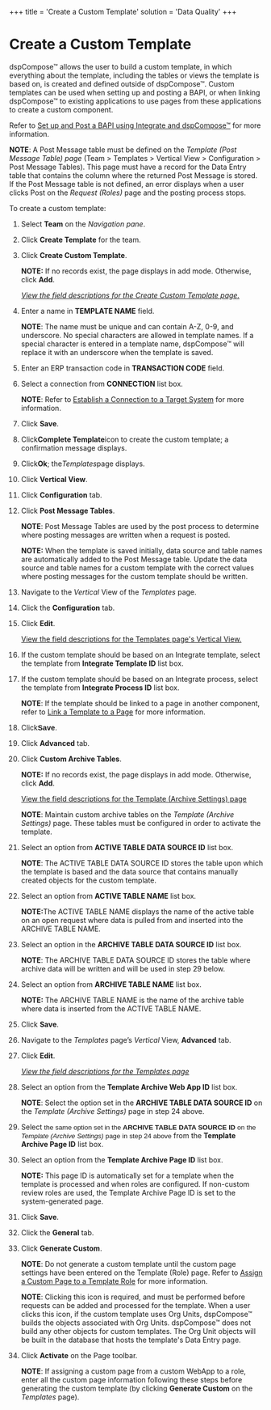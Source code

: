 +++
title = 'Create a Custom Template'
solution = 'Data Quality'
+++

# Create a Custom Template

dspCompose™ allows the user to build a custom template, in which
everything about the template, including the tables or views the
template is based on, is created and defined outside of dspCompose™.
Custom templates can be used when setting up and posting a BAPI, or when
linking dspCompose™ to existing applications to use pages from these
applications to create a custom component.

Refer to [Set up and Post a BAPI using Integrate and
dspCompose™](Set_up_and_Post_a_BAPI_Using_Integrate_and_dspCompose.htm)
for more information.

<span style="font-weight: bold;">NOTE</span>: A Post Message table must
be defined on the <span style="font-style: italic;">Template (Post
Message Table) page</span> (Team \> Templates \> Vertical View \>
Configuration \> Post Message Tables). This page must have a record for
the Data Entry table that contains the column where the returned Post
Message is stored. If the Post Message table is not defined, an error
displays when a user clicks Post on the
<span style="font-style: italic;">Request (Roles)</span> page and the
posting process stops.

To create a custom template:

1.  Select **Team** on the *Navigation pane*.

2.  Click **Create Template** for the team.

3.  Click **Create Custom Template**.
    
    **NOTE:** If no records exist, the page displays in add mode.
    Otherwise, click **Add**.
    
    *[View the field descriptions for the Create Custom Template
    page.](Create_Custom_Template.htm)*

4.  Enter a name in **TEMPLATE NAME** field.
    
    **NOTE**: The name must be unique and can contain A-Z, 0-9, and
    underscore. No special characters are allowed in template names. If
    a special character is entered in a template name, dspCompose™ will
    replace it with an underscore when the template is saved.

5.  Enter an ERP transaction code in **TRANSACTION CODE** field.

6.  Select a connection from
    <span style="font-weight: bold;">CONNECTION</span> list box.
    
    <span style="font-weight: bold;">NOTE</span>: Refer to [Establish a
    Connection to a Target
    System](../../../Platform/Common/Use_Cases/Establish_a_Connection_to_a_target_system_Overview.htm)
    for more information.

7.  Click **Save<span style="font-weight: normal;">.</span>**

8.  Click<span style="font-weight: bold;">Complete
    Template</span><span style="font-weight: normal;">icon to create the
    custom template; a confirmation message
    displays.</span>

9.  Click<span style="font-weight: bold;">Ok</span><span style="font-weight: normal;">;
    the</span><span style="font-weight: normal;font-style: italic;">Templates</span><span style="font-weight: normal;">page
    displays.</span>

10. Click <span style="font-weight: bold;">Vertical View</span>.

11. Click **Configuration** tab.

12. Click **Post Message Tables**.
    
    **NOTE**: Post Message Tables are used by the post process to
    determine where posting messages are written when a request is
    posted.
    
    **NOTE:** When the template is saved initially, data source and
    table names are automatically added to the Post Message table.
    Update the data source and table names for a custom template with
    the correct values where posting messages for the custom template
    should be written.

13. Navigate to the *Vertical* View of the *Templates* page.

14. Click the **Configuration** tab.

15. Click <span style="font-weight: bold;">Edit</span>.
    
    [View the field descriptions for the Templates page's Vertical
    View.](../Page_Desc/Templates_H.htm#Templates_V_All_Tabs)

16. If the custom template should be based on an Integrate template,
    select the template from **Integrate Template ID** list box.

17. If the custom template should be based on an Integrate process,
    select the template from **Integrate Process ID** list box.
    
    **NOTE**: If the template should be linked to a page in another
    component, refer to [Link a Template to a
    Page](Link_a_Template_to_a_Page.htm) for more
    information.

18. Click<span style="font-size: 11.0pt;font-family: Arial, sans-serif;font-weight: bold;">Save</span>.

19. Click **Advanced** tab.

20. Click **Custom Archive Tables**.
    
    <span style="font-weight: bold;">NOTE:</span> If no records exist,
    the page displays in add mode. Otherwise, click **Add**.
    
    [View the field descriptions for the Template (Archive Settings)
    page](../Page_Desc/Template_Archive_Settings.htm)
    
    **NOTE**: Maintain custom archive tables on the *Template (Archive
    Settings)* page. These tables must be configured in order to
    activate the template.

21. Select an option from **ACTIVE TABLE DATA SOURCE ID** list box.
    
    **NOTE**: The ACTIVE TABLE DATA SOURCE ID stores the table upon
    which the template is based and the data source that contains
    manually created objects for the custom template.

22. Select an option from **ACTIVE TABLE NAME** list box.
    
    <span style="font-weight: bold;">NOTE:</span>The ACTIVE TABLE NAME
    displays the name of the active table on an open request where data
    is pulled from and inserted into the ARCHIVE TABLE NAME.

23. Select an option in the **ARCHIVE TABLE DATA SOURCE ID** list box.
    
    **NOTE**: The ARCHIVE TABLE DATA SOURCE ID stores the table where
    archive data will be written and will be used in step 29 below.

24. Select an option from **ARCHIVE TABLE NAME** list box.
    
    **NOTE:** The ARCHIVE TABLE NAME is the name of the archive table
    where data is inserted from the ACTIVE TABLE NAME.

25. Click **Save**.

26. Navigate to the *Templates* page’s *Vertical* View, **Advanced**
    tab.

27. Click <span style="font-weight: bold;">Edit</span>.
    
    <span style="font-style: italic;">[View the field descriptions for
    the Templates page](../Page_Desc/Templates_H.htm)</span>

28. Select an option from the **Template Archive Web App ID** list box.
    
    **NOTE**: Select the option set in the **ARCHIVE TABLE DATA SOURCE
    ID** on the *Template (Archive Settings)* page in step 24 above.

29. Select
    <span style="font-size: 10.0pt;font-family: Arial, sans-serif;">the
    same option set in the **ARCHIVE TABLE DATA SOURCE ID** on the
    *Template (Archive Settings)* page in step 24 above</span> from the
    **Template Archive Page ID** list box.

30. Select an option from the **Template Archive Page ID** list box.
    
    **NOTE:** This page ID is automatically set for a template when the
    template is processed and when roles are configured. If non-custom
    review roles are used, the Template Archive Page ID is set to the
    system-generated page.

31. Click <span style="font-weight: bold;">Save</span><span>.</span>

32. Click the **General** tab.

33. Click **Generate Custom**.
    
    <span style="font-weight: bold;">NOTE</span>: Do not generate a
    custom template until the custom page settings have been entered on
    the Template (Role) page. Refer to [Assign a Custom Page to a
    Template Role](Assign_a_Custom_Page_to_Template_Role.htm) for more
    information.
    
    **NOTE**: Clicking this icon is required, and must be performed
    before requests can be added and processed for the template. When a
    user clicks this icon, if the custom template uses Org Units,
    dspCompose™ builds the objects associated with Org Units.
    dspCompose™ does not build any other objects for custom templates.
    The Org Unit objects will be built in the database that hosts the
    template's Data Entry page.

34. Click **Activate** on the Page toolbar.
    
    <span style="font-weight: bold;">NOTE</span>: If assigning a custom
    page from a custom WebApp to a role, enter all the custom page
    information following these steps before generating the custom
    template (by clicking <span style="font-weight: bold;">Generate
    Custom</span> on the
    <span style="font-style: italic;">Templates</span> page).

